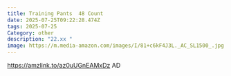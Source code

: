 ```yaml
---
title: Training Pants  48 Count
date: 2025-07-25T09:22:28.474Z
tags: 2025-07-25
Category: other
description: "22.xx "
image: https://m.media-amazon.com/images/I/81+c6kF4J3L._AC_SL1500_.jpg
---
```

https://amzlink.to/az0uUGnEAMxDz
AD
